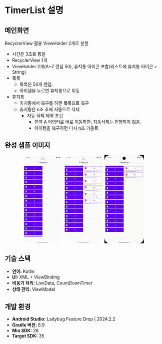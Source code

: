 # TimerList 설명

## 메인화면
RecyclerView 활용 ViewHolder 2개로 분할

- 시간은 3초로 통일
- RecyclerView 1개
- ViewHolder 2개(A~Z 랜덤 50), 휴지통 아이콘 포함(리스트에 휴지통 아이콘 + String)
- 목록
    - 목록은 50개 랜덤.
    - 아이템을 누르면 휴지통으로 이동
- 휴지통
    - 휴지통에서 복구를 하면 목록으로 복구
    - 휴지통은 n초 후에 자동으로 삭제
        - 자동 삭제 제약 조건
            - 만약 A 어댑터로 바로 이동하면, 자동삭제는 진행하지 않음.
            - 아이템을 복구하면 다시 n초 카운트

## 완성 샘플 이미지
<p align="center">
  <img src="https://github.com/ejkim-dev/TimerList/blob/main/sample/screenshot_20250225_172057.png" width="25%">
  <img src="https://github.com/ejkim-dev/TimerList/blob/main/sample/screenshot_20250225_171938.png" width="25%">
    <img src="https://github.com/ejkim-dev/TimerList/blob/main/sample/timer_list_record.gif" width="25%">
</p>

## 기술 스택
- **언어:** Kotlin  
- **UI:** XML + ViewBinding
- **비동기 처리:** LiveData, CountDownTimer
- **상태 관리:** ViewModel

## 개발 환경
- **Android Studio:**  Ladybug Feature Drop | 2024.2.2 
- **Gradle 버전:** 8.9
- **Min SDK:** 26  
- **Target SDK:** 35

  
